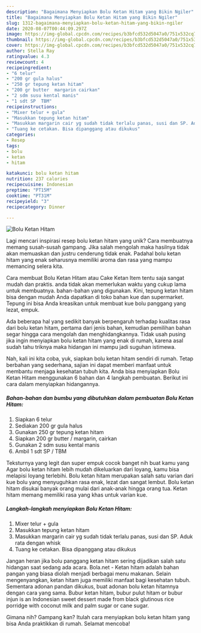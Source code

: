 ```yaml
---
description: "Bagaimana Menyiapkan Bolu Ketan Hitam yang Bikin Ngiler"
title: "Bagaimana Menyiapkan Bolu Ketan Hitam yang Bikin Ngiler"
slug: 1312-bagaimana-menyiapkan-bolu-ketan-hitam-yang-bikin-ngiler
date: 2020-08-07T00:44:09.297Z
image: https://img-global.cpcdn.com/recipes/b3bfcd532d5047a0/751x532cq70/bolu-ketan-hitam-foto-resep-utama.jpg
thumbnail: https://img-global.cpcdn.com/recipes/b3bfcd532d5047a0/751x532cq70/bolu-ketan-hitam-foto-resep-utama.jpg
cover: https://img-global.cpcdn.com/recipes/b3bfcd532d5047a0/751x532cq70/bolu-ketan-hitam-foto-resep-utama.jpg
author: Stella Ray
ratingvalue: 4.3
reviewcount: 4
recipeingredient:
- "6 telur"
- "200 gr gula halus"
- "250 gr tepung ketan hitam"
- "200 gr butter  margarin cairkan"
- "2 sdm susu kental manis"
- "1 sdt SP  TBM"
recipeinstructions:
- "Mixer telur + gula"
- "Masukkan tepung ketan hitam"
- "Masukkan margarin cair yg sudah tidak terlalu panas, susi dan SP. Aduk rata dengan whisk"
- "Tuang ke cetakan. Bisa dipanggang atau dikukus"
categories:
- Resep
tags:
- bolu
- ketan
- hitam

katakunci: bolu ketan hitam 
nutrition: 237 calories
recipecuisine: Indonesian
preptime: "PT15M"
cooktime: "PT31M"
recipeyield: "3"
recipecategory: Dinner

---
```



![Bolu Ketan Hitam](https://img-global.cpcdn.com/recipes/b3bfcd532d5047a0/751x532cq70/bolu-ketan-hitam-foto-resep-utama.jpg)

Lagi mencari inspirasi resep bolu ketan hitam yang unik? Cara membuatnya memang susah-susah gampang. Jika salah mengolah maka hasilnya tidak akan memuaskan dan justru cenderung tidak enak. Padahal bolu ketan hitam yang enak seharusnya memiliki aroma dan rasa yang mampu memancing selera kita.

Cara membuat Bolu Ketan Hitam atau Cake Ketan Item tentu saja sangat mudah dan praktis. anda tidak akan memerlukan waktu yang cukup lama untuk membuatnya. bahan-bahan yang digunakan. Kini, tepung ketan hitam bisa dengan mudah Anda dapatkan di toko bahan kue dan supermarket. Tepung ini bisa Anda kreasikan untuk membuat kue bolu panggang yang lezat, empuk.

Ada beberapa hal yang sedikit banyak berpengaruh terhadap kualitas rasa dari bolu ketan hitam, pertama dari jenis bahan, kemudian pemilihan bahan segar hingga cara mengolah dan menghidangkannya. Tidak usah pusing jika ingin menyiapkan bolu ketan hitam yang enak di rumah, karena asal sudah tahu triknya maka hidangan ini mampu jadi suguhan istimewa.


Nah, kali ini kita coba, yuk, siapkan bolu ketan hitam sendiri di rumah. Tetap berbahan yang sederhana, sajian ini dapat memberi manfaat untuk membantu menjaga kesehatan tubuh kita. Anda bisa menyiapkan Bolu Ketan Hitam menggunakan 6 bahan dan 4 langkah pembuatan. Berikut ini cara dalam menyiapkan hidangannya.

<!--inarticleads1-->

##### Bahan-bahan dan bumbu yang dibutuhkan dalam pembuatan Bolu Ketan Hitam:

1. Siapkan 6 telur
1. Sediakan 200 gr gula halus
1. Gunakan 250 gr tepung ketan hitam
1. Siapkan 200 gr butter / margarin, cairkan
1. Gunakan 2 sdm susu kental manis
1. Ambil 1 sdt SP / TBM


Teksturnya yang legit dan super empuk cocok banget nih buat kamu yang Agar bolu ketan hitam lebih mudah dikeluarkan dari loyang, kamu bisa melapisi loyang terlebihi. Bolu ketan hitam merupakan salah satu varian dari kue bolu yang menyuguhkan rasa enak, lezat dan sangat lembut. Bolu ketan hitam disukai banyak orang mulai dari anak-anak hingga orang tua. Ketan hitam memang memiliki rasa yang khas untuk varian kue. 

<!--inarticleads2-->

##### Langkah-langkah menyiapkan Bolu Ketan Hitam:

1. Mixer telur + gula
1. Masukkan tepung ketan hitam
1. Masukkan margarin cair yg sudah tidak terlalu panas, susi dan SP. Aduk rata dengan whisk
1. Tuang ke cetakan. Bisa dipanggang atau dikukus


Jangan heran jika bolu panggang ketan hitam sering dijadikan salah satu hidangan saat sedang ada acara. Bola.net - Ketan hitam adalah bahan pangan yang biasa diolah menjadi berbagai menu makanan. Selain mengenyangkan, ketan hitam juga memiliki manfaat bagi kesehatan tubuh. Sementara adonan pandan dikukus, buat adonan bolu ketan hitamnya dengan cara yang sama. Bubur ketan hitam, bubur pulut hitam or bubur injun is an Indonesian sweet dessert made from black glutinous rice porridge with coconut milk and palm sugar or cane sugar. 

Gimana nih? Gampang kan? Itulah cara menyiapkan bolu ketan hitam yang bisa Anda praktikkan di rumah. Selamat mencoba!
